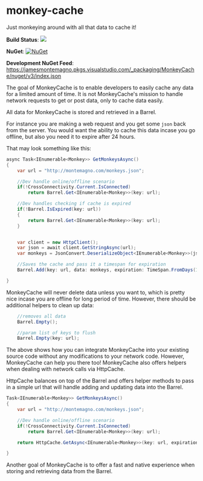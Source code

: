 # monkey-cache
Just monkeying around with all that data to cache it!

**Build Status**: ![](https://jamesmontemagno.visualstudio.com/_apis/public/build/definitions/00ee1525-d4f2-42b3-ab63-16f5d8b8aba0/4/badge)

**NuGet**: [![NuGet](https://img.shields.io/nuget/v/MonkeyCache.svg?label=NuGet)](https://www.nuget.org/packages/MonkeyCache/)

**Development NuGet Feed**: https://jamesmontemagno.pkgs.visualstudio.com/_packaging/MonkeyCache/nuget/v3/index.json

The goal of MonkeyCache is to enable developers to easily cache any data for a limited amount of time. It is not MonkeyCache's mission to handle network requests to get or post data, only to cache data easily.

All data for MonkeyCache is stored and retrieved in a Barrel. 

For instance you are making a web request and you get some `json` back from the server. You would want the ability to cache this data incase you go offline, but also you need it to expire after 24 hours.

That may look something like this:

```csharp
async Task<IEnumerable<Monkey>> GetMonkeysAsync()
{
    var url = "http://montemagno.com/monkeys.json";

    //Dev handle online/offline scenario
    if(!CrossConnectivity.Current.IsConnected)
        return Barrel.Get<IEnumerable<Monkey>>(key: url);

    //Dev handles checking if cache is expired
    if(!Barrel.IsExpired(key: url))
    {
        return Barrel.Get<IEnumerable<Monkey>>(key: url);
    }


    var client = new HttpClient();
    var json = await client.GetStringAsync(url);
    var monkeys = JsonConvert.DeserializeObject<IEnumerable<Monkey>>(json);

    //Saves the cache and pass it a timespan for expiration
    Barrel.Add(key: url, data: monkeys, expiration: TimeSpan.FromDays(1));

}
```

MonkeyCache will never delete data unless you want to, which is pretty nice incase you are offline for long period of time. However, there should be additional helpers to clean up data:

```csharp
    //removes all data
    Barrel.Empty();

    //param list of keys to flush
    Barrel.Empty(key: url);
```

The above shows how you can integrate MonkeyCache into your existing source code without any modifications to your network code. However, MonkeyCache can help you there too! MonkeyCache also offers helpers when dealing with network calls via HttpCache.

HttpCache balances on top of the Barrel and offers helper methods to pass in a simple url that will handle adding and updating data into the Barrel.

```csharp
Task<IEnumerable<Monkey>> GetMonkeysAsync()
{
    var url = "http://montemagno.com/monkeys.json";

    //Dev handle online/offline scenario
    if(!CrossConnectivity.Current.IsConnected)
        return Barrel.Get<IEnumerable<Monkey>>(key: url);

    return HttpCache.GetAsync<IEnumerable<Monkey>>(key: url, expiration: TimeSpan.FromDays(1), headers: headers);

}
```


Another goal of MonkeyCache is to offer a fast and native experience when storing and retrieving data from the Barrel.
